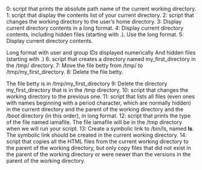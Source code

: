 0: script that prints the absolute path name of the current working directory.
1: script that display the contents list of your current directory.
2: script that changes the working directory to the user’s home directory.
3: Display current directory contents in a long format.
4: Display current directory contents, including hidden files (starting with .). Use the long format.
5: Display current directory contents.

Long format
with user and group IDs displayed numerically
And hidden files (starting with .)
6: script that creates a directory named my_first_directory in the /tmp/ directory.
7: Move the file betty from /tmp/ to /tmp/my_first_directory.
8: Delete the file betty.

The file betty is in /tmp/my_first_directory
9: Delete the directory my_first_directory that is in the /tmp directory.
10: script that changes the working directory to the previous one.
11: script that lists all files (even ones with names beginning with a period character, which are normally hidden) in the current directory and the parent of the working directory and the /boot directory (in this order), in long format.
12: script that prints the type of the file named iamafile. The file iamafile will be in the /tmp directory when we will run your script.
13: Create a symbolic link to /bin/ls, named __ls__. The symbolic link should be created in the current working directory.
14: script that copies all the HTML files from the current working directory to the parent of the working directory, but only copy files that did not exist in the parent of the working directory or were newer than the versions in the parent of the working directory. 
